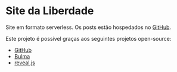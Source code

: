 # Site da Liberdade

Site em formato serverless. Os posts estão hospedados no
[GitHub](https://github.com/liberdade-organizacao/posts).

Este projeto é possível graças aos seguintes projetos open-source:

- [GitHub](https://github.com)
- [Bulma](https://bulma.io/)
- [reveal.js](https://revealjs.com)
